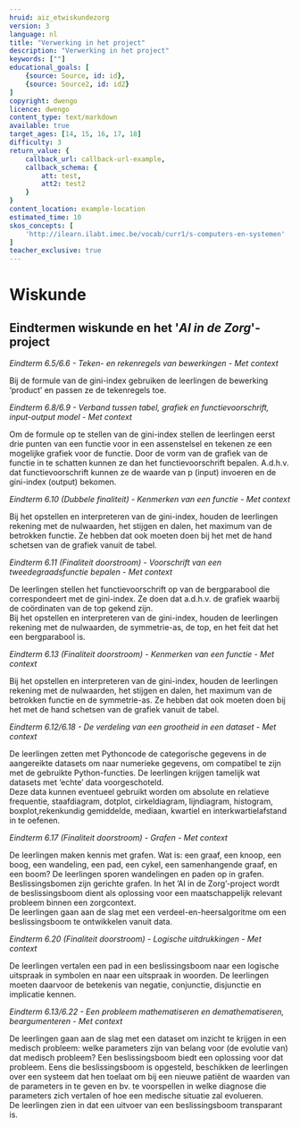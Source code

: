 ```yaml
---
hruid: aiz_etwiskundezorg
version: 3
language: nl
title: "Verwerking in het project"
description: "Verwerking in het project"
keywords: [""]
educational_goals: [
    {source: Source, id: id}, 
    {source: Source2, id: id2}
]
copyright: dwengo
licence: dwengo
content_type: text/markdown
available: true
target_ages: [14, 15, 16, 17, 18]
difficulty: 3
return_value: {
    callback_url: callback-url-example,
    callback_schema: {
        att: test,
        att2: test2
    }
}
content_location: example-location
estimated_time: 10
skos_concepts: [
    'http://ilearn.ilabt.imec.be/vocab/curr1/s-computers-en-systemen'
]
teacher_exclusive: true
---
```

# Wiskunde 
## Eindtermen wiskunde en het '*AI in de Zorg*'-project 

*Eindterm 6.5/6.6 - Teken- en rekenregels van bewerkingen - Met context* 

Bij de formule van de gini-index gebruiken de leerlingen de bewerking ‘product’ en passen ze de tekenregels toe. 


*Eindterm 6.8/6.9 - Verband tussen tabel, grafiek en functievoorschrift, input-output model - Met context* 

Om de formule op te stellen van de gini-index stellen de leerlingen eerst drie punten van een functie voor in een assenstelsel en tekenen ze een mogelijke grafiek voor de functie. Door de vorm van de grafiek van de functie in te schatten kunnen ze dan het functievoorschrift bepalen. A.d.h.v. dat functievoorschrift kunnen ze de waarde van p (input) invoeren en de gini-index (output) bekomen. 


*Eindterm 6.10 (Dubbele finaliteit) - Kenmerken van een functie - Met context* 

Bij het opstellen en interpreteren van de gini-index, houden de leerlingen rekening met de nulwaarden, het stijgen en dalen, het maximum van de betrokken functie. Ze hebben dat ook moeten doen bij het met de hand schetsen van de grafiek vanuit de tabel. 


*Eindterm 6.11 (Finaliteit doorstroom) - Voorschrift van een tweedegraadsfunctie bepalen - Met context* 

De leerlingen stellen het functievoorschrift op van de bergparabool die correspondeert met de gini-index. Ze doen dat a.d.h.v. de grafiek waarbij de coördinaten van de top gekend zijn.<br>
Bij het opstellen en interpreteren van de gini-index, houden de leerlingen rekening met de nulwaarden, de symmetrie-as, de top, en het feit dat het een bergparabool is. 


*Eindterm 6.13 (Finaliteit doorstroom) - Kenmerken van een functie - Met context* 

Bij het opstellen en interpreteren van de gini-index, houden de leerlingen rekening met de nulwaarden, het stijgen en dalen, het maximum van de betrokken functie en de symmetrie-as. Ze hebben dat ook moeten doen bij het met de hand schetsen van de grafiek vanuit de tabel. 


*Eindterm 6.12/6.18 - De verdeling van een grootheid in een dataset - Met context* 

De leerlingen zetten met Pythoncode de categorische gegevens in de aangereikte datasets om naar numerieke gegevens, om compatibel te zijn met de gebruikte Python-functies. De leerlingen krijgen tamelijk wat datasets met ‘echte’ data voorgeschoteld.<br> 
Deze data kunnen eventueel gebruikt worden om absolute en relatieve frequentie, staafdiagram, dotplot, cirkeldiagram, lijndiagram, histogram, boxplot,rekenkundig gemiddelde, mediaan, kwartiel en interkwartielafstand in te oefenen. 


*Eindterm 6.17 (Finaliteit doorstroom) - Grafen - Met context* 

De leerlingen maken kennis met grafen. Wat is: een graaf, een knoop, een boog, een wandeling, een pad, een cykel, een samenhangende graaf, en een boom? De leerlingen sporen wandelingen en paden op in grafen.<br>
Beslissingsbomen zijn gerichte grafen. In het ’AI in de Zorg’-project wordt de beslissingsboom dient als oplossing voor een maatschappelijk relevant probleem binnen een zorgcontext.<br>
De leerlingen gaan aan de slag met een verdeel-en-heersalgoritme om een beslissingsboom te ontwikkelen vanuit data. 


*Eindterm 6.20 (Finaliteit doorstroom) - Logische uitdrukkingen - Met context* 

De leerlingen vertalen een pad in een beslissingsboom naar een logische uitspraak in symbolen en naar een uitspraak in woorden. De leerlingen moeten daarvoor de betekenis van negatie, conjunctie, disjunctie en implicatie kennen. 


*Eindterm 6.13/6.22 - Een probleem mathematiseren en demathematiseren, beargumenteren - Met context* 

De leerlingen gaan aan de slag met een dataset om inzicht te krijgen in een medisch probleem: welke parameters zijn van belang voor (de evolutie van) dat medisch probleem? Een beslissingsboom biedt een oplossing voor dat probleem. Eens die beslissingsboom is opgesteld, beschikken de leerlingen over een systeem dat hen toelaat om bij een nieuwe patiënt de waarden van de parameters in te geven en bv. te voorspellen in welke diagnose die parameters zich vertalen of hoe een medische situatie zal evolueren.<br>
De leerlingen zien in dat een uitvoer van een beslissingsboom transparant is. 
